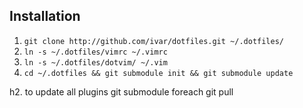 
## Installation

1. `git clone http://github.com/ivar/dotfiles.git ~/.dotfiles/`
2. `ln -s ~/.dotfiles/vimrc ~/.vimrc`
3. `ln -s ~/.dotfiles/dotvim/ ~/.vim`
4. `cd ~/.dotfiles && git submodule init && git submodule update`


h2. to update all plugins
git submodule foreach git pull

